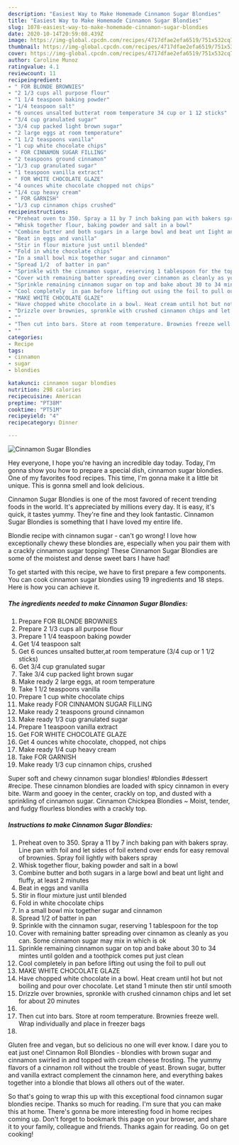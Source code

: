 ```yaml
---
description: "Easiest Way to Make Homemade Cinnamon Sugar Blondies"
title: "Easiest Way to Make Homemade Cinnamon Sugar Blondies"
slug: 1078-easiest-way-to-make-homemade-cinnamon-sugar-blondies
date: 2020-10-14T20:59:08.439Z
image: https://img-global.cpcdn.com/recipes/4717dfae2efa6519/751x532cq70/cinnamon-sugar-blondies-recipe-main-photo.jpg
thumbnail: https://img-global.cpcdn.com/recipes/4717dfae2efa6519/751x532cq70/cinnamon-sugar-blondies-recipe-main-photo.jpg
cover: https://img-global.cpcdn.com/recipes/4717dfae2efa6519/751x532cq70/cinnamon-sugar-blondies-recipe-main-photo.jpg
author: Caroline Munoz
ratingvalue: 4.1
reviewcount: 11
recipeingredient:
- " FOR BLONDE BROWNIES"
- "2 1/3 cups all purpose flour"
- "1 1/4 teaspoon baking powder"
- "1/4 teaspoon salt"
- "6 ounces unsalted butterat room temperature 34 cup or 1 12 sticks"
- "3/4 cup granulated sugar"
- "3/4 cup packed light brown sugar"
- "2 large eggs at room temperature"
- "1 1/2 teaspoons vanilla"
- "1 cup white chocolate chips"
- " FOR CINNAMON SUGAR FILLING"
- "2 teaspoons ground cinnamon"
- "1/3 cup granulated sugar"
- "1 teaspoon vanilla extract"
- " FOR WHITE CHOCOLATE GLAZE"
- "4 ounces white chocolate chopped not chips"
- "1/4 cup heavy cream"
- " FOR GARNISH"
- "1/3 cup cinnamon chips crushed"
recipeinstructions:
- "Preheat oven to 350. Spray a 11 by 7 inch baking pan with bakers spray. Line pan with foil and let sides of foil extend over ends for easy removal of brownies. Spray foil lightly with bakers spray"
- "Whisk together flour, baking powder and salt in a bowl"
- "Combine butter and both sugars in a large bowl and beat unt Iight and fluffy, at least 2 minutes"
- "Beat in eggs and vanilla"
- "Stir in flour mixture just until blended"
- "Fold in white chocolate chips"
- "In a small bowl mix together sugar and cinnamon"
- "Spread 1/2  of batter in pan"
- "Sprinkle with the cinnamon sugar, reserving 1 tablespoon for the top"
- "Cover with remaining batter spreading over cinnamon as cleanly as you can. Some cinnamon sugar may mix in which is ok"
- "Sprinkle remaining cinnamon sugar on top and bake about 30 to 34 mintes until golden and a toothpick comes put just clean"
- "Cool completely  in pan before lifting out using the foil to pull out"
- "MAKE WHITE CHOCOLATE GLAZE"
- "Have chopped white chocolate in a bowl. Heat cream until hot but not boiling and pour over chocolate. Let stand 1 minute then stir until smooth"
- "Drizzle over brownies, spronkle with crushed cinnamon chips and let set for about 20 minutes"
- ""
- "Then cut into bars. Store at room temperature. Brownies freeze well. Wrap individually and place in freezer bags"
- ""
categories:
- Recipe
tags:
- cinnamon
- sugar
- blondies

katakunci: cinnamon sugar blondies 
nutrition: 298 calories
recipecuisine: American
preptime: "PT38M"
cooktime: "PT51M"
recipeyield: "4"
recipecategory: Dinner

---
```



![Cinnamon Sugar Blondies](https://img-global.cpcdn.com/recipes/4717dfae2efa6519/751x532cq70/cinnamon-sugar-blondies-recipe-main-photo.jpg)

Hey everyone, I hope you're having an incredible day today. Today, I'm gonna show you how to prepare a special dish, cinnamon sugar blondies. One of my favorites food recipes. This time, I'm gonna make it a little bit unique. This is gonna smell and look delicious.

Cinnamon Sugar Blondies is one of the most favored of recent trending foods in the world. It's appreciated by millions every day. It is easy, it's quick, it tastes yummy. They're fine and they look fantastic. Cinnamon Sugar Blondies is something that I have loved my entire life.

Blondie recipe with cinnamon sugar - can&#39;t go wrong! I love how exceptionally chewy these blondies are, especially when you pair them with a crackly cinnamon sugar topping! These Cinnamon Sugar Blondies are some of the moistest and dense sweet bars I have had!


To get started with this recipe, we have to first prepare a few components. You can cook cinnamon sugar blondies using 19 ingredients and 18 steps. Here is how you can achieve it.

<!--inarticleads1-->

##### The ingredients needed to make Cinnamon Sugar Blondies:

1. Prepare  FOR BLONDE BROWNIES
1. Prepare 2 1/3 cups all purpose flour
1. Prepare 1 1/4 teaspoon baking powder
1. Get 1/4 teaspoon salt
1. Get 6 ounces unsalted butter,at room temperature (3/4 cup or 1 1/2 sticks)
1. Get 3/4 cup granulated sugar
1. Take 3/4 cup packed light brown sugar
1. Make ready 2 large eggs, at room temperature
1. Take 1 1/2 teaspoons vanilla
1. Prepare 1 cup white chocolate chips
1. Make ready  FOR CINNAMON SUGAR FILLING
1. Make ready 2 teaspoons ground cinnamon
1. Make ready 1/3 cup granulated sugar
1. Prepare 1 teaspoon vanilla extract
1. Get  FOR WHITE CHOCOLATE GLAZE
1. Get 4 ounces white chocolate, chopped, not chips
1. Make ready 1/4 cup heavy cream
1. Take  FOR GARNISH
1. Make ready 1/3 cup cinnamon chips, crushed


Super soft and chewy cinnamon sugar blondies! #blondies #dessert #recipe. These cinnamon blondies are loaded with spicy cinnamon in every bite. Warm and gooey in the center, crackly on top, and dusted with a sprinkling of cinnamon sugar. Cinnamon Chickpea Blondies ~ Moist, tender, and fudgy flourless blondies with a crackly top. 

<!--inarticleads2-->

##### Instructions to make Cinnamon Sugar Blondies:

1. Preheat oven to 350. Spray a 11 by 7 inch baking pan with bakers spray. Line pan with foil and let sides of foil extend over ends for easy removal of brownies. Spray foil lightly with bakers spray
1. Whisk together flour, baking powder and salt in a bowl
1. Combine butter and both sugars in a large bowl and beat unt Iight and fluffy, at least 2 minutes
1. Beat in eggs and vanilla
1. Stir in flour mixture just until blended
1. Fold in white chocolate chips
1. In a small bowl mix together sugar and cinnamon
1. Spread 1/2  of batter in pan
1. Sprinkle with the cinnamon sugar, reserving 1 tablespoon for the top
1. Cover with remaining batter spreading over cinnamon as cleanly as you can. Some cinnamon sugar may mix in which is ok
1. Sprinkle remaining cinnamon sugar on top and bake about 30 to 34 mintes until golden and a toothpick comes put just clean
1. Cool completely  in pan before lifting out using the foil to pull out
1. MAKE WHITE CHOCOLATE GLAZE
1. Have chopped white chocolate in a bowl. Heat cream until hot but not boiling and pour over chocolate. Let stand 1 minute then stir until smooth
1. Drizzle over brownies, spronkle with crushed cinnamon chips and let set for about 20 minutes
1. 
1. Then cut into bars. Store at room temperature. Brownies freeze well. Wrap individually and place in freezer bags
1. 


Gluten free and vegan, but so delicious no one will ever know. I dare you to eat just one! Cinnamon Roll Blondies - blondies with brown sugar and cinnamon swirled in and topped with cream cheese frosting. The yummy flavors of a cinnamon roll without the trouble of yeast. Brown sugar, butter and vanilla extract complement the cinnamon here, and everything bakes together into a blondie that blows all others out of the water. 

So that's going to wrap this up with this exceptional food cinnamon sugar blondies recipe. Thanks so much for reading. I'm sure that you can make this at home. There's gonna be more interesting food in home recipes coming up. Don't forget to bookmark this page on your browser, and share it to your family, colleague and friends. Thanks again for reading. Go on get cooking!
